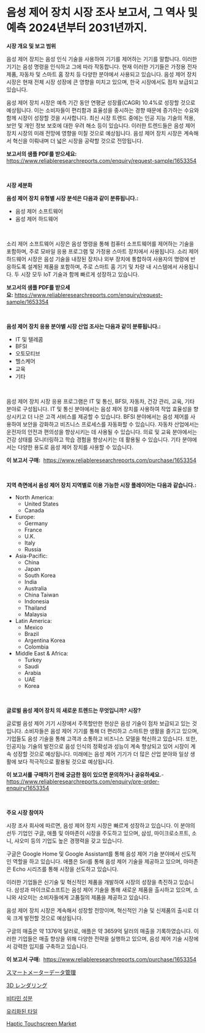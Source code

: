 <p><h1>음성 제어 장치 시장 조사 보고서, 그 역사 및 예측 2024년부터 2031년까지.</h1></p><p><strong>시장 개요 및 보고 범위</strong></p>
<p><p>음성 제어 장치는 음성 인식 기술을 사용하여 기기를 제어하는 기기를 말합니다. 이러한 기기는 음성 명령을 인식하고 그에 따라 작동합니다. 현재 이러한 기기들은 가정용 전자제품, 자동차 및 스마트 홈 장치 등 다양한 분야에서 사용되고 있습니다. 음성 제어 장치 시장은 현재 전체 시장 성장에 큰 영향을 미치고 있으며, 한국 시장에서도 점차 보급되고 있습니다.</p><p>음성 제어 장치 시장은 예측 기간 동안 연평균 성장률(CAGR) 10.4%로 성장할 것으로 예상됩니다. 이는 소비자들이 편리함과 효율성을 중시하는 경향 때문에 증가하는 수요와 함께 시장이 성장할 것을 시사합니다. 최신 시장 트렌드 중에는 인공 지능 기술의 적용, 보안 및 개인 정보 보호에 대한 우려 해소 등이 있습니다. 이러한 트렌드들은 음성 제어 장치 시장의 미래 전망에 영향을 미칠 것으로 예상됩니다. 음성 제어 장치 시장은 계속해서 혁신을 이뤄내며 더 넓은 시장을 공략할 것으로 전망됩니다.</p></p>
<p><strong>보고서의 샘플 PDF를 받으세요:</strong> <a href="https://www.reliableresearchreports.com/enquiry/request-sample/1653354">https://www.reliableresearchreports.com/enquiry/request-sample/1653354</a></p>
<p>&nbsp;</p>
<p><strong>시장 세분화</strong></p>
<p><strong>음성 제어 장치 유형별 시장 분석은 다음과 같이 분류됩니다.:</strong></p>
<p><ul><li>음성 제어 소프트웨어</li><li>음성 제어 하드웨어</li></ul></p>
<p>&nbsp;</p>
<p><p>소리 제어 소프트웨어 시장은 음성 명령을 통해 컴퓨터 소프트웨어를 제어하는 기술을 포함하며, 주로 모바일 응용 프로그램 및 가정용 스마트 장치에서 사용됩니다. 소리 제어 하드웨어 시장은 음성 기술을 내장된 장치나 외부 장치에 통합하여 사용자의 명령에 반응하도록 설계된 제품을 포함하며, 주로 스마트 홈 기기 및 차량 내 시스템에서 사용됩니다. 두 시장 모두 IoT 기술과 함께 빠르게 성장하고 있습니다.</p></p>
<p><strong>보고서의 샘플 PDF를 받으세요:</strong>&nbsp;<a href="https://www.reliableresearchreports.com/enquiry/request-sample/1653354">https://www.reliableresearchreports.com/enquiry/request-sample/1653354</a></p>
<p>&nbsp;</p>
<p><strong> 음성 제어 장치 응용 분야별 시장 산업 조사는 다음과 같이 분류됩니다.:</strong></p>
<p><ul><li>IT 및 텔레콤</li><li>BFSI</li><li>오토모티브</li><li>헬스케어</li><li>교육</li><li>기타</li></ul></p>
<p>&nbsp;</p>
<p><p>음성 제어 장치 시장 응용 프로그램은 IT 및 통신, BFSI, 자동차, 건강 관리, 교육, 기타 분야로 구성됩니다. IT 및 통신 분야에서는 음성 제어 장치를 사용하여 작업 효율성을 향상시키고 더 나은 고객 서비스를 제공할 수 있습니다. BFSI 분야에서는 음성 제어를 사용하여 보안을 강화하고 비즈니스 프로세스를 자동화할 수 있습니다. 자동차 산업에서는 운전자의 안전과 편의성을 향상시키는 데 사용될 수 있습니다. 의료 및 교육 분야에서는 건강 상태를 모니터링하고 학습 경험을 향상시키는 데 활용될 수 있습니다. 기타 분야에서는 다양한 용도로 음성 제어 장치를 사용할 수 있습니다.</p></p>
<p><strong>이 보고서 구매:</strong>&nbsp; <a href="https://www.reliableresearchreports.com/purchase/1653354">https://www.reliableresearchreports.com/purchase/1653354</a></p>
<p>&nbsp;</p>
<p><strong>지역 측면에서 음성 제어 장치 지역별로 이용 가능한 시장 플레이어는 다음과 같습니다.:</strong></p>
<p><ul>
    <li>
        North America:
        <ul>
            <li>United States</li>
            <li>Canada</li>
        </ul>
    </li>
    <li>
        Europe:
        <ul>
            <li>Germany</li>
            <li>France</li>
            <li>U.K.</li>
            <li>Italy</li>
            <li>Russia</li>
        </ul>
    </li>
    <li>
        Asia-Pacific:
        <ul>
            <li>China</li>
            <li>Japan</li>
            <li>South Korea</li>
            <li>India</li>
            <li>Australia</li>
            <li>China Taiwan</li>
            <li>Indonesia</li>
            <li>Thailand</li>
            <li>Malaysia</li>
        </ul>
    </li>
    <li>
        Latin America:
        <ul>
            <li>Mexico</li>
            <li>Brazil</li>
            <li>Argentina Korea</li>
            <li>Colombia</li>
        </ul>
    </li>
    <li>
        Middle East & Africa:
        <ul>
            <li>Turkey</li>
            <li>Saudi</li>
            <li>Arabia</li>
            <li>UAE</li>
            <li>Korea</li>
        </ul>
    </li>
    </ul></p>
<p>&nbsp;</p>
<p><strong>글로벌 음성 제어 장치 의 새로운 트렌드는 무엇입니까? 시장?</strong></p>
<p><p>글로벌 음성 제어 기기 시장에서 주목할만한 현상은 음성 기술이 점차 보급되고 있는 것입니다. 소비자들은 음성 제어 기기를 통해 더 편리하고 스마트한 생활을 즐기고 있으며, 기업들도 음성 기술을 통해 고객과 소통하고 비즈니스 모델을 혁신하고 있습니다. 또한, 인공지능 기술의 발전으로 음성 인식의 정확성과 성능이 계속 향상되고 있어 시장이 계속 성장할 것으로 예상됩니다. 미래에는 음성 제어 기기가 더 많은 산업 분야와 일상 생활에 보다 적극적으로 활용될 것으로 예상됩니다.</p></p>
<p><strong>이 보고서를 구매하기 전에 궁금한 점이 있으면 문의하거나 공유하세요.</strong>- <a href="https://www.reliableresearchreports.com/enquiry/pre-order-enquiry/1653354">https://www.reliableresearchreports.com/enquiry/pre-order-enquiry/1653354</a></p>
<p>&nbsp;</p>
<p><strong>주요 시장 참여자</strong></p>
<p><p>시장 조사 회사에 따르면, 음성 제어 장치 시장은 빠르게 성장하고 있습니다. 이 분야의 선두 기업인 구글, 애플 및 아마존이 시장을 주도하고 있으며, 삼성, 마이크로소프트, 소니, 샤오미 등의 기업도 높은 경쟁력을 갖고 있습니다.</p><p>구글은 Google Home 및 Google Assistant를 통해 음성 제어 기술 분야에서 선도적인 역할을 하고 있습니다. 애플은 Siri를 통해 음성 제어 기술을 제공하고 있으며, 아마존은 Echo 시리즈를 통해 시장을 선도하고 있습니다.</p><p>이러한 기업들은 신기술 및 혁신적인 제품을 개발하여 시장의 성장을 촉진하고 있습니다. 삼성과 마이크로소프트는 음성 제어 기술을 통해 새로운 제품을 출시하고 있으며, 소니와 샤오미는 소비자들에게 고품질의 제품을 제공하고 있습니다.</p><p>음성 제어 장치 시장은 계속해서 성장할 전망이며, 혁신적인 기술 및 신제품의 출시로 더욱 크게 발전할 것으로 예상됩니다.</p><p>구글의 매출은 약 1376억 달러로, 애플은 약 3659억 달러의 매출을 기록하였습니다. 이러한 기업들은 매출 향상을 위해 다양한 전략을 실행하고 있으며, 음성 제어 기술 시장에서 강력한 입지를 구축하고 있습니다.</p></p>
<p><strong>이 보고서 구매:</strong>&nbsp;&nbsp;<a href="https://www.reliableresearchreports.com/purchase/1653354">https://www.reliableresearchreports.com/purchase/1653354</a></p>
<p><p><a href="https://github.com/LeanneBruen2023/Market-Research-Report-List-1/blob/main/658180211668.md">スマートメーターデータ管理</a></p><p><a href="https://github.com/cnnriuez22368/Market-Research-Report-List-1/blob/main/847857411667.md">3D レンダリング</a></p><p><a href="https://github.com/crfsywufhm81415/Market-Research-Report-List-1/blob/main/553525210775.md">비타민 성분</a></p><p><a href="https://github.com/vs10l4sfg5c/Market-Research-Report-List-1/blob/main/284120110776.md">유리화된 타일</a></p><p><a href="https://github.com/Krish2023na/Market-Research-Report-List-3/blob/main/haptic-touchscreen-market.md">Haptic Touchscreen Market</a></p></p>
